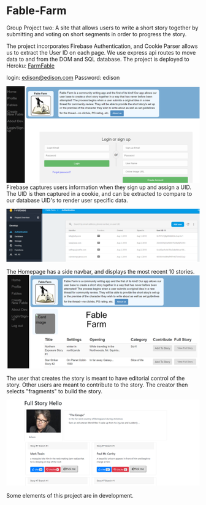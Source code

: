# Fable-Farm
Group Project two: A site that allows users to write a short story together by submitting and voting on short segments in order to progress the story.


The project incorporates Firebase Authentication, and Cookie Parser allows us to extract the User ID on each page.  We use express api routes to move data to and from the DOM and SQL database.  The project is deployed to Heroku:
[FarmFable](https://tranquil-citadel-46854.herokuapp.com/fables.html)



login: edison@edison.com
Password: edison

![Login](/public/css/assets/login.png)
Firebase captures users information when they sign up and assign a UID.  The UID is then captured in a cookie, and can be extracted to compare to our database UID's to render user specific data.

![Firebase Authentication](/public/css/assets/firebase.png)


The Homepage has a side navbar, and displays the most recent 10 stories.
![Index](/public/css/assets/index.png)

The user that creates the story is meant to have editorial control of the story.  Other users are meant to contribute to the story.  The creator then selects "fragments" to build the story.

![Story](/public/css/assets/fullstory.png)

Some elements of this project are in development.
